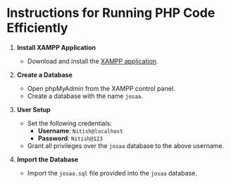 # Instructions for Running PHP Code Efficiently

1. **Install XAMPP Application**
   - Download and install the [XAMPP application](https://www.apachefriends.org/index.html).

2. **Create a Database**
   - Open phpMyAdmin from the XAMPP control panel.
   - Create a database with the name `josaa`.

3. **User Setup**
   - Set the following credentials:
     - **Username**: `Nitish@localhost`
     - **Password**: `Nitish@123`
   - Grant all privileges over the `josaa` database to the above username.

4. **Import the Database**
   - Import the `josaa.sql` file provided into the `josaa` database.


